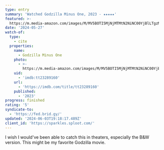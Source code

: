 ```yaml
---
type: entry
summary: 'Watched Godzilla Minus One, 2023 - ★★★★★'
featured: >-
  https://m.media-amazon.com/images/M/MV5BOTI5MjNjMTMtN2NiNC00YjBlLTgzMWQtMGRhZDZkYmY1NGU2XkEyXkFqcGdeQXVyNTgyNTA4MjM@._V1_SX300.jpg
date: '2024-05-27'
watch-of:
  type:
    - cite
  properties:
    name:
      - Godzilla Minus One
    photo:
      - >-
        https://m.media-amazon.com/images/M/MV5BOTI5MjNjMTMtN2NiNC00YjBlLTgzMWQtMGRhZDZkYmY1NGU2XkEyXkFqcGdeQXVyNTgyNTA4MjM@._V1_SX300.jpg
    uid:
      - 'imdb:tt23289160'
    url:
      - 'https://imdb.com/title/tt23289160'
    published:
      - '2023'
progress: finished
rating: '5'
syndicate-to:
  - 'https://fed.brid.gy/'
updated: '2024-06-03T19:18:17.489Z'
client_id: 'https://sparkles.sploot.com/'
---
```

I wish I would've been able to catch this in theaters, especially the B&W version. This might be my favorite Godzilla movie.
